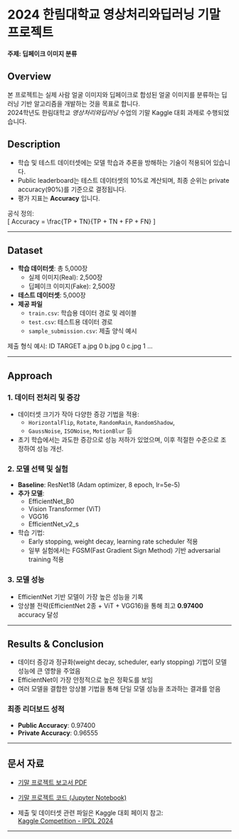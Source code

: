 # 2024 한림대학교 영상처리와딥러닝 기말 프로젝트  
**주제: 딥페이크 이미지 분류**

## Overview
본 프로젝트는 실제 사람 얼굴 이미지와 딥페이크로 합성된 얼굴 이미지를 분류하는 딥러닝 기반 알고리즘을 개발하는 것을 목표로 합니다.  
2024학년도 한림대학교 *영상처리와딥러닝* 수업의 기말 Kaggle 대회 과제로 수행되었습니다.

## Description
- 학습 및 테스트 데이터셋에는 모델 학습과 추론을 방해하는 기술이 적용되어 있습니다.  
- Public leaderboard는 테스트 데이터셋의 10%로 계산되며, 최종 순위는 private accuracy(90%)를 기준으로 결정됩니다.  
- 평가 지표는 **Accuracy** 입니다.  

공식 정의:  
\[
Accuracy = \frac{TP + TN}{TP + TN + FP + FN}
\]

---

## Dataset
- **학습 데이터셋**: 총 5,000장  
  - 실제 이미지(Real): 2,500장  
  - 딥페이크 이미지(Fake): 2,500장  
- **테스트 데이터셋**: 5,000장  
- **제공 파일**
  - `train.csv`: 학습용 데이터 경로 및 레이블
  - `test.csv`: 테스트용 데이터 경로
  - `sample_submission.csv`: 제출 양식 예시  

제출 형식 예시:
ID TARGET
a.jpg 0
b.jpg 0
c.jpg 1
...

---

## Approach

### 1. 데이터 전처리 및 증강
- 데이터셋 크기가 작아 다양한 증강 기법을 적용:  
  - `HorizontalFlip`, `Rotate`, `RandomRain`, `RandomShadow`,  
  - `GaussNoise`, `ISONoise`, `MotionBlur` 등   
- 초기 학습에서는 과도한 증강으로 성능 저하가 있었으며, 이후 적절한 수준으로 조정하여 성능 개선.  

### 2. 모델 선택 및 실험
- **Baseline**: ResNet18 (Adam optimizer, 8 epoch, lr=5e-5)  
- **추가 모델**:
  - EfficientNet_B0  
  - Vision Transformer (ViT)  
  - VGG16  
  - EfficientNet_v2_s   
- 학습 기법:
  - Early stopping, weight decay, learning rate scheduler 적용  
  - 일부 실험에서는 FGSM(Fast Gradient Sign Method) 기반 adversarial training 적용  

### 3. 모델 성능
- EfficientNet 기반 모델이 가장 높은 성능을 기록  
- 앙상블 전략(EfficientNet 2종 + ViT + VGG16)을 통해 최고 **0.97400** accuracy 달성   

---

## Results & Conclusion
- 데이터 증강과 정규화(weight decay, scheduler, early stopping) 기법이 모델 성능에 큰 영향을 주었음  
- EfficientNet이 가장 안정적으로 높은 정확도를 보임  
- 여러 모델을 결합한 앙상블 기법을 통해 단일 모델 성능을 초과하는 결과를 얻음  
### 최종 리더보드 성적
- **Public Accuracy**: 0.97400  
- **Private Accuracy**: 0.96555  
---

## 문서 자료

- [기말 프로젝트 보고서 PDF](./docs/기말프로젝트_보고서_20217137_강슬기.pdf)
- [기말 프로젝트 코드 (Jupyter Notebook)](./docs/기말프로젝트_코드_20217137_강슬기.ipynb)

- 제출 및 데이터셋 관련 파일은 Kaggle 대회 페이지 참고:  
  [Kaggle Competition - IPDL 2024](https://www.kaggle.com/competitions/ipdl-2024/overview)
---
